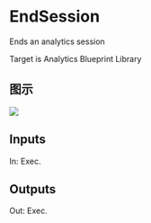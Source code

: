 # EndSession

Ends an analytics session

Target is Analytics Blueprint Library

## 图示

![]($-20221218-17485072.png)

## Inputs

In: Exec.  

## Outputs

Out: Exec.

